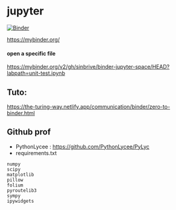 # jupyter

[![Binder](https://mybinder.org/badge_logo.svg)](https://mybinder.org/v2/gh/binder-jupyter-space/jupyter/HEAD)

https://mybinder.org/

#### open a specific file
https://mybinder.org/v2/gh/sinbrive/binder-jupyter-space/HEAD?labpath=unit-test.ipynb


## Tuto:
https://the-turing-way.netlify.app/communication/binder/zero-to-binder.html

## Github prof 
- PythonLycee : https://github.com/PythonLycee/PyLyc
- requirements.txt
```
numpy
scipy
matplotlib
pillow
folium
pyroutelib3
sympy
ipywidgets
```

